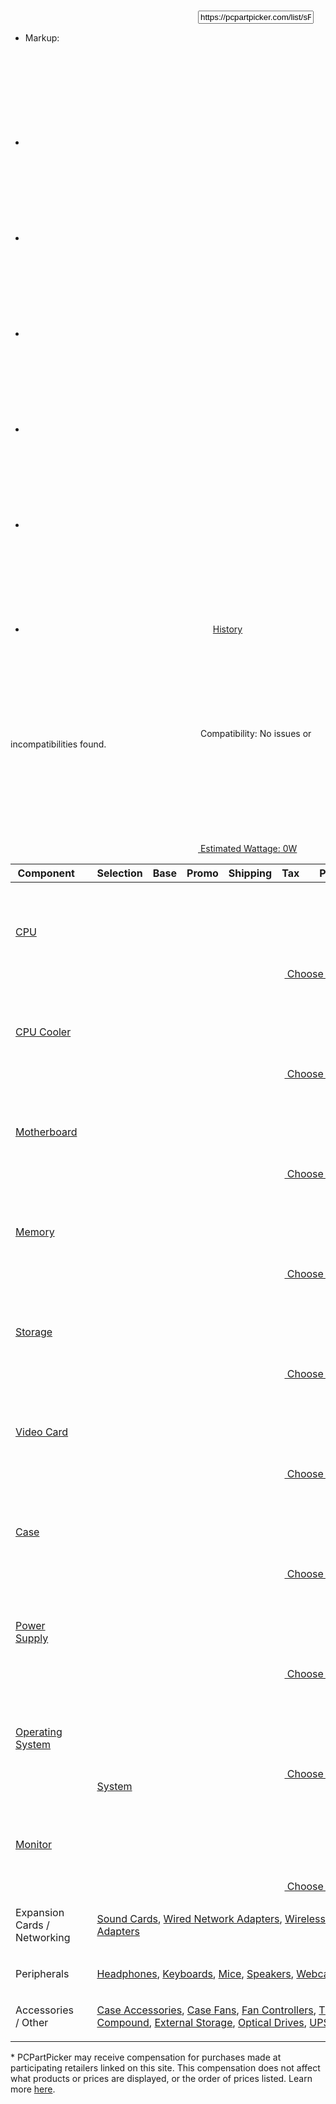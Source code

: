 <div class="wrapper wrapper__pageContent">
<section class="actionBox__wrapper">
<div class="xs-col-11 lg-col-9 xl-col-8 xs-mx-auto">
<div class="actionBoxGroup actionBoxGroup--partlist">
<div class="actionBox actionBox__permalink">
<svg class="icon shape-link"><use xlink:href="#shape-link"></use></svg><input type="text" class="text-input" value="https://pcpartpicker.com/list/sF8TwP" onclick="this.select()">
</div>
<ul class="actionBox actionBox__markup">
<li><p>Markup:</p></li>
<li><a href="#" class="actionBox__markupLink actionBox__markup--site" data-markup-mode="markdown" data-markup-destination="local"><svg class="icon shape-markup-pcpp"><use xlink:href="#shape-markup-pcpp"></use></svg></a></li>
<li><a href="#" class="actionBox__markupLink actionBox__markup--reddit" data-markup-mode="markdown" data-markup-destination="reddit"><svg class="icon shape-markup-reddit"><use xlink:href="#shape-markup-reddit"></use></svg></a></li>
<li><a href="#" class="actionBox__markupLink actionBox__markup--html" data-markup-mode="html" data-markup-destination="html"><svg class="icon shape-markup-html"><use xlink:href="#shape-markup-html"></use></svg></a></li>
<li><a href="#" class="actionBox__markupLink actionBox__markup--text" data-markup-mode="plaintext" data-markup-destination="plaintext"><svg class="icon shape-markup-plain-text"><use xlink:href="#shape-markup-plain-text"></use></svg></a></li>
<li><a href="#" class="actionBox__markupLink actionBox__markup--bbcode" data-markup-mode="bbcode" data-markup-destination="bbcode"><svg class="icon shape-markup-bbcode"><use xlink:href="#shape-markup-bbcode"></use></svg></a></li>
</ul>
<ul class="actionBox actionBox__options">
<li><a href="#" class="actionBox__options--history"><svg class="icon shape-history"><use xlink:href="#shape-history"></use></svg>History</a></li>
</ul>
</div>
</div>
</section>
<section class="main-content xs-col-11 lg-col-9 xl-col-8 xs-mx-auto">
<div class="partlist__wrapper">
<div class="partlist__metrics">
<div class="partlist__compatibility partlist__compatibility--noIssues">
<p class="partlist__compatibility--noIssues">
<svg class="icon shape-success"><use xlink:href="#shape-success"></use></svg>
<span>Compatibility:</span> No issues or incompatibilities found.
</p>
</div>
<div class="partlist__keyMetric">
<a href="#" class="actionBox__actions--key-metric-breakdown">
<svg class="icon shape-"><use xlink:href="#shape-wattage"></use></svg>
<span>Estimated Wattage:</span>
0W
</a>
</div>
</div>
<div class="block partlist partlist--edit clearfix">
<table class="xs-col-12">
<thead>
<tr>
<th class="th__component">Component</th>
<th></th>
<th class="th__selection" colspan="2">Selection</th>
<th class="th__base">Base</th>
<th class="th__promo">Promo</th>
<th class="th__shipping">Shipping</th>
<th class="th__tax ">Tax</th>
<th class="th__settings"></th>
<th class="th__price">Price</th>
<th class="th__where">Where</th>
<th class="th__buy"></th>
<th class="th__remove"></th>
</tr>
</thead>
<tbody>
<tr class="tr__product">
<td class="td__component">
<a href="/products/cpu/">
CPU
</a>
</td>
<td class="td__placement--empty"></td>
<td class="td__addComponent" colspan="11">
<a href="/products/cpu/" class="button  button--icon button--small">
<svg class="icon shape-add"><use xlink:href="#shape-add"></use></svg>
Choose A CPU
</a>
</td>
</tr>

<tr class="tr__product">
<td class="td__component">
<a href="/products/cpu-cooler/">
CPU Cooler
</a>
</td>
<td class="td__placement--empty"></td>
<td class="td__addComponent" colspan="11">
<a href="/products/cpu-cooler/" class="button  button--icon button--small">
<svg class="icon shape-add"><use xlink:href="#shape-add"></use></svg>
Choose A CPU Cooler
</a>
</td>
</tr>
<tr class="tr__product">
<td class="td__component">
<a href="/products/motherboard/">
Motherboard
</a>
</td>
<td class="td__placement--empty"></td>
<td class="td__addComponent" colspan="11">
<a href="/products/motherboard/" class="button  button--icon button--small">
<svg class="icon shape-add"><use xlink:href="#shape-add"></use></svg>
Choose A Motherboard
</a>
</td>
</tr>
<tr class="tr__product">
<td class="td__component">
<a href="/products/memory/">
Memory
</a>
</td>
<td class="td__placement--empty"></td>
<td class="td__addComponent" colspan="11">
<a href="/products/memory/" class="button  button--icon button--small">
<svg class="icon shape-add"><use xlink:href="#shape-add"></use></svg>
Choose Memory
</a>
</td>
</tr>
<tr class="tr__product">
<td class="td__component">
 <a href="/products/internal-hard-drive/">
Storage
</a>
</td>
<td class="td__placement--empty"></td>
<td class="td__addComponent" colspan="11">
<a href="/products/internal-hard-drive/" class="button  button--icon button--small">
<svg class="icon shape-add"><use xlink:href="#shape-add"></use></svg>
Choose Storage
</a>
</td>
</tr>
<tr class="tr__product">
<td class="td__component">
<a href="/products/video-card/">
Video Card
</a>
</td>
<td class="td__placement--empty"></td>
<td class="td__addComponent" colspan="11">
<a href="/products/video-card/" class="button  button--icon button--small">
<svg class="icon shape-add"><use xlink:href="#shape-add"></use></svg>
Choose A Video Card
</a>
</td>
</tr>
<tr class="tr__product">
<td class="td__component">
<a href="/products/case/">
Case
</a>
</td>
<td class="td__placement--empty"></td>
<td class="td__addComponent" colspan="11">
<a href="/products/case/" class="button  button--icon button--small">
<svg class="icon shape-add"><use xlink:href="#shape-add"></use></svg>
Choose A Case
</a>
</td>
</tr>
<tr class="tr__product">
<td class="td__component">
<a href="/products/power-supply/">
Power Supply
</a>
</td>
<td class="td__placement--empty"></td>
<td class="td__addComponent" colspan="11">
<a href="/products/power-supply/" class="button  button--icon button--small">
<svg class="icon shape-add"><use xlink:href="#shape-add"></use></svg>
Choose A Power Supply
</a>
</td>
</tr>
<tr class="tr__product">
<td class="td__component">
<a href="/products/os/">
Operating System
</a>
</td>
<td class="td__placement--empty"></td>
<td class="td__addComponent" colspan="11">
<a href="/products/os/" class="button  button--icon button--small">
<svg class="icon shape-add"><use xlink:href="#shape-add"></use></svg>
Choose An Operating System
</a>
</td>
</tr>
<tr class="tr__product">
<td class="td__component">
<a href="/products/monitor/">
Monitor
</a>
</td>
<td class="td__placement--empty"></td>
<td class="td__addComponent" colspan="11">
<a href="/products/monitor/" class="button  button--icon button--small">
<svg class="icon shape-add"><use xlink:href="#shape-add"></use></svg>
Choose A Monitor
</a>
</td>
</tr>
<tr class="">
<td class="td__component">
<p>Expansion Cards / Networking</p>
</td>
<td class="td__placement--empty"></td>
<td class="td__addComponent" colspan="11">
<a href="/products/sound-card/">Sound Cards</a>,
<a href="/products/wired-network-card/">Wired Network Adapters</a>,
<a href="/products/wireless-network-card/">Wireless Network Adapters</a>
 </td>
</tr>
<tr class="">
<td class="td__component">
<p>Peripherals</p>
</td>
<td class="td__placement--empty"></td>
<td class="td__addComponent" colspan="11">
<a href="/products/headphones/">Headphones</a>,
<a href="/products/keyboard/">Keyboards</a>,
<a href="/products/mouse/">Mice</a>,
<a href="/products/speakers/">Speakers</a>,
<a href="/products/webcam/">Webcams</a>
</td>
</tr>
<tr class="tr__product--last">
<td class="td__component">
<p>Accessories / Other</p>
</td>
<td class="td__placement--empty"></td>
<td class="td__addComponent" colspan="11">
<a href="/products/case-accessory/">Case Accessories</a>,
<a href="/products/case-fan/">Case Fans</a>,
<a href="/products/fan-controller/">Fan Controllers</a>,
<a href="/products/thermal-paste/">Thermal Compound</a>,
<a href="/products/external-hard-drive/">External Storage</a>,
<a href="/products/optical-drive/">Optical Drives</a>,
<a href="/products/ups/">UPS Systems</a>
</td>
</tr>
</tbody>
</table>
</div>
<div class="block" id="disclosure">
<p>* PCPartPicker may receive compensation for purchases made at participating retailers linked on this site. This compensation does not affect what products or prices are displayed, or the order of prices listed. Learn more <a href="/disclosure/">here</a>.</p>
</div>
</div>
</section>
</div>
